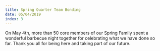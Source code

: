 ```yaml
---
title: Spring Quarter Team Bonding
date: 05/04/2019
index: 3
---
```

On May 4th, more than 50 core members of our Spring Family spent a wonderful barbecue night together for celebrating what we have done so far. Thank you all for being here and taking part of our future.

